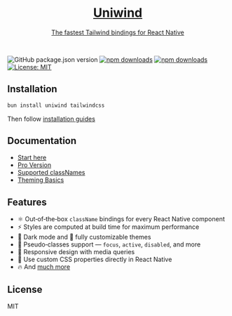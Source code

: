 <div align="center">
    <p align="center">
        <a href="https://uniwind.dev/" target="_blank">
            <h1 align="center" style="color:red;">Uniwind</h1>
            <span>The fastest Tailwind bindings for React Native</span>
        </a>
    </p>
</div>
<br />

![GitHub package.json version](https://img.shields.io/github/package-json/v/unistyles-oss/uniwind?style=for-the-badge)
[![npm downloads](https://img.shields.io/npm/dm/uniwind?style=for-the-badge)](https://www.npmjs.com/package/uniwind)
[![npm downloads](https://img.shields.io/npm/dt/uniwind?style=for-the-badge)](https://www.npmjs.com/package/uniwind)
[![License: MIT](https://img.shields.io/badge/License-MIT-44CD11.svg?style=for-the-badge)](https://opensource.org/licenses/MIT)

## Installation

```sh
bun install uniwind tailwindcss
```

Then follow [installation guides](https://docs.uniwind.dev/quickstart)

## Documentation

- [Start here](https://docs.uniwind.dev/quickstart)
- [Pro Version](https://docs.uniwind.dev/pro-version)
- [Supported classNames](https://docs.uniwind.dev/class-names)
- [Theming Basics](https://docs.uniwind.dev/theming/basics)

## Features

- ⚛️ Out‑of‑the‑box `className` bindings for every React Native component  
- ⚡ Styles are computed at build time for maximum performance  
- 🌙 Dark mode and 🎨 fully customizable themes
- 🧩 Pseudo‑classes support — `focus`, `active`, `disabled`, and more
- 📱 Responsive design with media queries
- 🧰 Use custom CSS properties directly in React Native
- 🔥 And [much more](https://docs.uniwind.dev/api/use-uniwind)

## License

MIT
